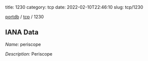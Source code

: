 title: 1230
category: tcp
date: 2022-02-10T22:46:10
slug: tcp/1230

[portdb](/) / [tcp](/category/tcp.html) / 1230


## IANA Data

_Name:_ periscope

_Description:_ Periscope

